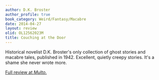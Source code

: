 ```yaml
---
author: D.K. Broster
author_profile: true
book_category: Weird/Fantasy/Macabre
date: 2014-04-27
layout: review
olid: OL12562023M
title: Couching at the Door
---
```


Historical novelist D.K. Broster's only collection of ghost stories and macabre tales, published in 1942. Excellent, quietly creepy stories. It's a shame she never wrote more.

[Full review at *Multo*.](https://multoghost.wordpress.com/2014/04/27/d-k-brosters-couching-at-the-door/)